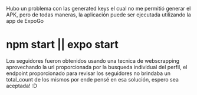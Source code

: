 Hubo un problema con las generated keys el cual no me permitió generar el APK, pero de todas maneras, la aplicación puede ser ejecutada utilizando la app de ExpoGo

# npm start || expo start

Los seguidores fueron obtenidos usando una tecnica de webscrapping aprovechando la url proporcionada por la busqueda individual del perfil, el endpoint proporcionado para revisar los seguidores no brindaba un total_count de los mismos por ende pensé en esa solución, espero sea aceptada! :D
